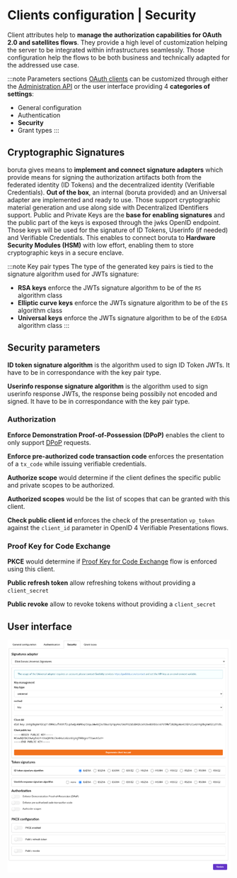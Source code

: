 # Clients configuration | Security

Client attributes help to __manage the authorization capabilities for OAuth 2.0 and satellites flows__. They provide a high level of customization helping the server to be integrated within infrastructures seamlessly. Those configuration help the flows to be both business and technically adapted for the addressed use case.

:::note Parameters sections
[OAuth clients](/docs/provider-configuration/configure-clients) can be customized through either the [Administration API](/api/list-clients) or the user interface providing 4 __categories of settings__:

- General configuration
- Authentication
- __Security__
- Grant types
:::

## Cryptographic Signatures

boruta gives means to __implement and connect signature adapters__ which provide means for signing the authorization artifacts both from the federated identity (ID Tokens) and the decentralized identity (Verifiable Credentials). __Out of the box__, an internal (boruta provided) and an Universal adapter are implemented and ready to use. Those support cryptographic material generation and use along side with Decentralized IDentifiers support. Public and Private Keys are the __base for enabling signatures__ and the public part of the keys is exposed through the jwks OpenID endpoint. Those keys will be used for the signature of ID Tokens, Userinfo (if needed) and Verifiable Credentials. This enables to connect boruta to __Hardware Security Modules (HSM)__ with low effort, enabling them to store cryptographic keys in a secure enclave.

:::note Key pair types
The type of the generated key pairs is tied to the signature algorithm used for JWTs signature:
- __RSA keys__ enforce the JWTs signature algorithm to be of the `RS` algorithm class
- __Elliptic curve keys__ enforce the JWTs signature algorithm to be of the `ES` algorithm class
- __Universal keys__ enforce the JWTs signature algorithm to be of the `EdDSA` algorithm class
:::

## Security parameters

<div class="parameters">

__ID token signature algorithm__ is the algorithm used to sign ID Token JWTs. It have to be in correspondance with the key pair type.

__Userinfo response signature algorithm__ is the algorithm used to sign userinfo response JWTs, the response being possibily not encoded and signed. It have to be in correspondance with the key pair type.

### Authorization

__Enforce Demonstration Proof-of-Possession (DPoP)__ enables the client to only support [DPoP](https://datatracker.ietf.org/doc/html/rfc9449) requests.

__Enforce pre-authorized code transaction code__ enforces the presentation of a `tx_code` while issuing verifiable credentials.

__Authorize scope__ would determine if the client defines the specific public and private scopes to be authorized.

__Authorized scopes__ would be the list of scopes that can be granted with this client.

__Check public client id__ enforces the check of the presentation `vp_token` against the `client_id` parameter in OpenID 4 Verifiable Presentations flows.

### Proof Key for Code Exchange

__PKCE__ would determine if [Proof Key for Code Exchange](https://datatracker.ietf.org/doc/html/rfc7636) flow is enforced using this client.

__Public refresh token__ allow refreshing tokens without providing a `client_secret`

__Public revoke__ allow to revoke tokens without providing a `client_secret`

</div>

## User interface

![client form](/assets/images/oauth-clients-security.png)
